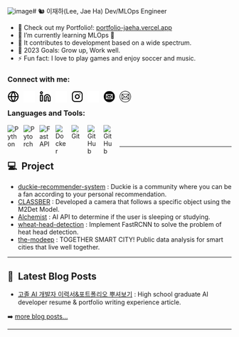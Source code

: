 ![image](https://github.com/ops-jaeha/ops-jaeha/assets/63505712/6f448c12-d050-4ea7-a666-2033f8041093)# 🐿️ 이재하(Lee, Jae Ha) Dev/MLOps Engineer

- 🔭 Check out my Portfolio!: [portfolio-jaeha.vercel.app][website]
- 🌱 I’m currently learning MLOps 🤣
- 🌈 It contributes to development based on a wide spectrum.
- 🥅 2023 Goals: Grow up, Work well.
- ⚡ Fun fact: I love to play games and enjoy soccer and music.

### Connect with me:

[<img align="left" alt="Portfolio" src="./img/globe-light.svg" height="26px" style="padding-right:10px;" />](https://portfolio-jaeha.vercel.app#gh-light-mode-only)
[<img align="left" alt="Portfolio" src="./img/globe-dark.svg" height="26px" style="padding-right:10px;" />](https://portfolio-jaeha.vercel.app#gh-dark-mode-only)

[<img align="left" alt="LinkedIn" src="./img/linkedin-light.svg" height="26px" style="padding-right:10px;" />](https://linkedin.com/in/taki0412#gh-light-mode-only)
[<img align="left" alt="LinkedIn" src="./img/linkedin-dark.svg" height="26px" style="padding-right:10px;" />](https://linkedin.com/in/taki0412#gh-dark-mode-only)

[<img align="left" alt="Instagram" src="./img/instagram-light.svg" height="26px" style="padding-right:10px;" />](https://instagram.com/jae_ha_0412#gh-light-mode-only)
[<img align="left" alt="Instagram" src="./img/instagram-dark.svg" height="26px" style="padding-right:10px;" />](https://instagram.com/jae_ha_0412#gh-dark-mode-only)

[<img align="left" alt="Mail" src="./img/email-light.svg" height="26px" style="padding-right:10px;">](mailto:taki041210@naver.com#gh-dark-mode-only)
[<img align="left" alt="Mail" src="./img/email-dark.svg" height="26px" style="padding-right:10px;">](mailto:taki041210@naver.com#gh-light-mode-only)
<br>

### Languages and Tools:

<img align="left" alt="Python" width="26px" src="https://cdn.jsdelivr.net/gh/devicons/devicon/icons/python/python-original.svg" style="padding-right:10px;" />
<img align="left" alt="Pytorch" width="26px" src="https://cdn.jsdelivr.net/gh/devicons/devicon/icons/pytorch/pytorch-original.svg" style="padding-right:10px;" />
<img align="left" alt="FastAPI" width="26px" src="https://cdn.jsdelivr.net/gh/devicons/devicon/icons/fastapi/fastapi-original.svg" style="padding-right:10px;" />
<img align="left" alt="Docker" width="26px" src="https://cdn.jsdelivr.net/gh/devicons/devicon/icons/docker/docker-original.svg" style="padding-right:10px;" />

<img align="left" alt="Git" width="26px" src="https://cdn.jsdelivr.net/gh/devicons/devicon/icons/git/git-original.svg" style="padding-right:10px;" />

[<img align="left" alt="GitHub" src="https://user-images.githubusercontent.com/3369400/139447912-e0f43f33-6d9f-45f8-be46-2df5bbc91289.png" width="26px" style="padding-right:10px;" />](https://github.com/ops-jaeha#gh-dark-mode-only)

[<img align="left" alt="GitHub" width="26px" src="https://user-images.githubusercontent.com/3369400/139448065-39a229ba-4b06-434b-bc67-616e2ed80c8f.png" style="padding-right:10px;" />](https://github.com/ops-jaeha#gh-light-mode-only)

<br />
<br />

---

## 💻&nbsp;&nbsp;Project

<!-- Project:START -->
- [duckie-recommender-system](https://github.com/sungbinland/duckie-recommender-system) : Duckie is a community where you can be a fan according to your personal recommendation.
- [CLASSBER](https://github.com/modeep/international-ai-competition-2022/tree/main/classber) : Developed a camera that follows a specific object using the M2Det Model.
- [Alchemist](https://github.com/dsm-alchemist/alchemist-ai-flask-v1) : AI API to determine if the user is sleeping or studying.
- [wheat-head-detection](https://github.com/ops-jaeha/wheat-head-detection) : Implement FastRCNN to solve the problem of heat head detection.
- [the-modeep](https://github.com/ops-jaeha) : TOGETHER SMART CITY! Public data analysis for smart cities that live well together.
<!-- Project:END -->

---

## 📕&nbsp;&nbsp;Latest Blog Posts

<!-- BLOG-POST-LIST:START -->
- [고졸 AI 개발자 이력서&포트폴리오 뿌셔보기](https://velog.io/@taki0412/jaeha-portfolio) : High school graduate AI developer resume & portfolio writing experience article.
<!-- BLOG-POST-LIST:END -->

➡️ [more blog posts...][githubio]

---

[website]: https://portfolio-jaeha.vercel.app
[github]: https://github.com/ops-jaeha
[instagram]: https://instagram.com/jae_ha_0412
[linkedin]: https://linkedin.com/in/taki0412
[githubio]: https://ops-jaeha.github.io
